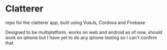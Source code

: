 # Clatterer
repo for the clatterer app, built using VueJs, Cordova and Firebase

Designed to be multiplatform, works on web and android as of now, should work on iphone but I have yet to do any iphone testing so I can't confirm that
